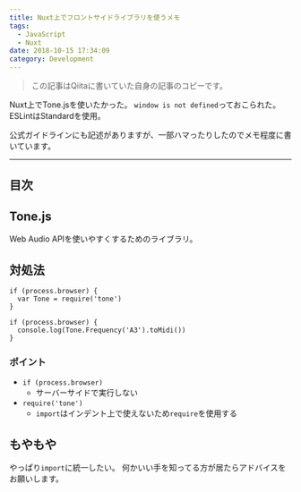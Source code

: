 ```yaml
---
title: Nuxt上でフロントサイドライブラリを使うメモ
tags:
  - JavaScript
  - Nuxt
date: 2018-10-15 17:34:09
category: Development
---
```


> この記事はQiitaに書いていた自身の記事のコピーです。

Nuxt上でTone.jsを使いたかった。
`window is not defined`っておこられた。
ESLintはStandardを使用。

公式ガイドラインにも記述がありますが、一部ハマったりしたのでメモ程度に書いています。

<!-- more -->

---

## 目次

<!-- toc -->

## Tone.js

Web Audio APIを使いやすくするためのライブラリ。

## 対処法


```js:.vueファイル内の読み込み
if (process.browser) {
  var Tone = require('tone')
}
```

```js:vueファイル内の処理
if (process.browser) {
  console.log(Tone.Frequency('A3').toMidi())
}
```

### ポイント

- `if (process.browser)`
  - サーバーサイドで実行しない
- `require('tone')`
  - `import`はインデント上で使えないため`require`を使用する

## もやもや

やっぱり`import`に統一したい。
何かいい手を知ってる方が居たらアドバイスをお願いします。
